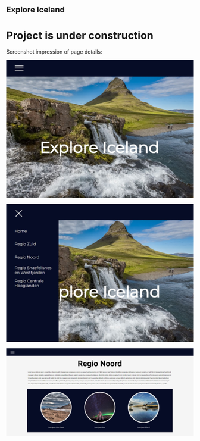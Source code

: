 ## Explore Iceland

# Project is under construction

Screenshot impression of page details:

![home-page](src/assets/screenshot-top-homepage.JPG)


![home-page-menu](src/assets/screenshot-top-homepage-menu.JPG)

![norht](src/assets/screenshot-north.JPG)




